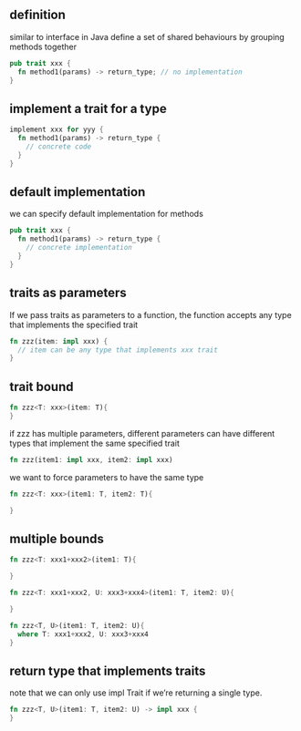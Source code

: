 ## definition
similar to interface in Java
define a set of shared behaviours by grouping methods together

```rust
pub trait xxx {
  fn method1(params) -> return_type; // no implementation
}
```

## implement a trait for a type
```rust
implement xxx for yyy {
  fn method1(params) -> return_type {
    // concrete code
  }
}

```

## default implementation
we can specify default implementation for methods
```rust
pub trait xxx {
  fn method1(params) -> return_type {
    // concrete implementation
  }
}
```

## traits as parameters
If we pass traits as parameters to a function, the function accepts any type that implements the specified trait

```rust
fn zzz(item: impl xxx) {
  // item can be any type that implements xxx trait
}
```

## trait bound
```rust
fn zzz<T: xxx>(item: T){
}
```

if zzz has multiple parameters, different parameters can have different types that implement the same specified trait
```rust
fn zzz(item1: impl xxx, item2: impl xxx)
```

we want to force parameters to have the same type
```rust
fn zzz<T: xxx>(item1: T, item2: T){

}
```
## multiple bounds
```rust
fn zzz<T: xxx1+xxx2>(item1: T){

}
```

```rust
fn zzz<T: xxx1+xxx2, U: xxx3+xxx4>(item1: T, item2: U){

}
```

```rust
fn zzz<T, U>(item1: T, item2: U){
  where T: xxx1+xxx2, U: xxx3+xxx4
}
```

## return type that implements traits
note that we can only use impl Trait if we’re returning a single type.
```rust
fn zzz<T, U>(item1: T, item2: U) -> impl xxx {
}
```
